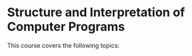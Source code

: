 Structure and Interpretation of Computer Programs
==================================================
This course covers the following topics:

